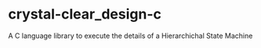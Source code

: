 # crystal-clear_design-c
A C language library to execute the details of a Hierarchichal State Machine

